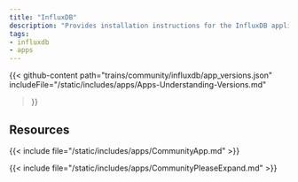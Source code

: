 ```yaml
---
title: "InfluxDB"
description: "Provides installation instructions for the InfluxDB application in TrueNAS."
tags:
- influxdb
- apps
---
```


{{< github-content 
    path="trains/community/influxdb/app_versions.json"
	includeFile="/static/includes/apps/Apps-Understanding-Versions.md"
>}}

## Resources

{{< include file="/static/includes/apps/CommunityApp.md" >}}

{{< include file="/static/includes/apps/CommunityPleaseExpand.md" >}}

<!--
<div class="docs-sections">

{{< doc-card title="<appname> Deployments" link="/resources/"
descr="How to deploy and configure the <appname> app." >}}

</div>
-->


